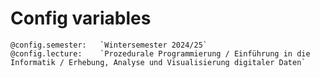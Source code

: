 <!--
author:   Sebastian Zug

email:    sebastian.zug@informatik.tu-freiberg.de

version:  0.0.1
icon: https://upload.wikimedia.org/wikipedia/commons/d/de/Logo_TU_Bergakademie_Freiberg.svg
comment:  This file provides commonly used meta information for all LiaScript courses in the folder

@config.semester:   `Wintersemester 2024/25`
@config.lecture:    `Prozedurale Programmierung / Einführung in die Informatik / Erhebung, Analyse und Visualisierung digitaler Daten`

-->

# Config variables

```
@config.semester:   `Wintersemester 2024/25`
@config.lecture:    `Prozedurale Programmierung / Einführung in die Informatik / Erhebung, Analyse und Visualisierung digitaler Daten`
```
